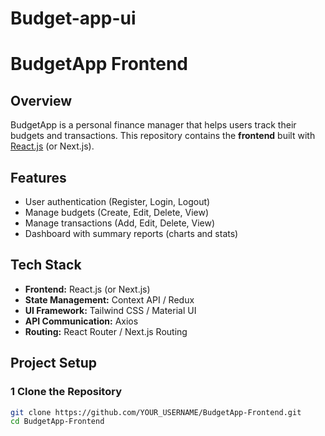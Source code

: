 # Budget-app-ui
# BudgetApp Frontend  

## Overview  
BudgetApp is a personal finance manager that helps users track their budgets and transactions. This repository contains the **frontend** built with [React.js](https://reactjs.org/) (or Next.js).  

##  Features  
- User authentication (Register, Login, Logout)  
- Manage budgets (Create, Edit, Delete, View)  
- Manage transactions (Add, Edit, Delete, View)  
- Dashboard with summary reports (charts and stats)  

##  Tech Stack  
- **Frontend:** React.js (or Next.js)  
- **State Management:** Context API / Redux  
- **UI Framework:** Tailwind CSS / Material UI  
- **API Communication:** Axios  
- **Routing:** React Router / Next.js Routing  

##  Project Setup  

### 1️ Clone the Repository  
```sh
git clone https://github.com/YOUR_USERNAME/BudgetApp-Frontend.git  
cd BudgetApp-Frontend  
